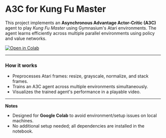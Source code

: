# A3C for Kung Fu Master

This project implements an **Asynchronous Advantage Actor-Critic (A3C)** agent to play *Kung Fu Master* using Gymnasium's Atari environments. The agent learns efficiently across multiple parallel environments using policy and value networks.

[![Open in Colab](https://colab.research.google.com/assets/colab-badge.svg)](https://colab.research.google.com/github/Connor2452/A3C-Kung-Fu/blob/main/A3C_for_Kung_Fu.ipynb#scrollTo=copy)

---

### How it works
- Preprocesses Atari frames: resize, grayscale, normalize, and stack frames.
- Trains an A3C agent across multiple environments simultaneously.
- Visualizes the trained agent's performance in a playable video.

---

**Notes**
- Designed for **Google Colab** to avoid environment/setup issues on local machines.
- No additional setup needed; all dependencies are installed in the notebook.
